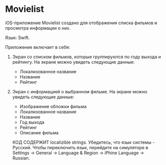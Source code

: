 # Movielist

iOS-приложение Movielist создано для отображения списка фильмов и просмотра информации о них. 

Язык: Swift.

Приложение включает в себя:

1) Экран со списком фильмов, которые группируются по году выхода и рейтингу. На экране можно увидеть следующие данные:

	- Локализованное название
	- Название
	- Рейтинг

2) Экран с информацией о выбранном фильме. На экране можно увидеть следующие данные:

	- Изображение обложки фильма
	- Локализованное название
	- Название
	- Год выхода
	- Рейтинг
	- Описание фильма
	
	КОД СОДЕРЖИТ localizible strings. Убедитесь, что язык системы - Русский. 
	Чтобы переключить язык, перейдите на симуляторе в Settings -> General -> Language & Region -> iPhine Language -> Russian.
